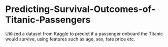 # Predicting-Survival-Outcomes-of-Titanic-Passengers
Utilized a dataset from Kaggle to predict if a passenger onboard the Titanic would survive, using features such as age, sex, fare price etc. 
